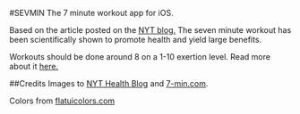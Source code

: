 #SEVMIN
The 7 minute workout app for iOS.

Based on the article posted on the [NYT blog.](http://well.blogs.nytimes.com/2013/05/09/the-scientific-7-minute-workout/) The seven minute workout has been scientifically shown to promote health and yield large benefits.

Workouts should be done around 8 on a 1-10 exertion level. Read more about it [here.](http://journals.lww.com/acsm-healthfitness/Fulltext/2013/05000/HIGH_INTENSITY_CIRCUIT_TRAINING_USING_BODY_WEIGHT_.5.aspx)

##Credits
Images to [NYT Health Blog](http://well.blogs.nytimes.com/2013/05/09/the-scientific-7-minute-workout/) and  [7-min.com](7-min.com).

Colors from [flatuicolors.com](http://flatuicolors.com)